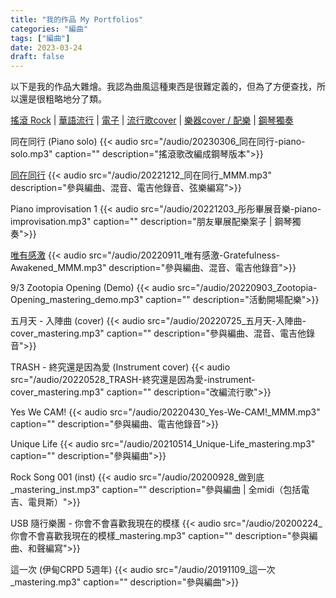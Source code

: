 ```yaml
---
title: "我的作品 My Portfolios"
categories: "編曲"
tags: ["編曲"]
date: 2023-03-24
draft: false
---
```


以下是我的作品大雜燴。我認為曲風這種東西是很難定義的，但為了方便查找，所以還是很粗略地分了類。

[搖滾 Rock](/portfolio/arrangement/type-rock) |
[華語流行](/portfolio/arrangement/type-chinese-pop) |
[電子](/portfolio/arrangement/type-electropop) |
[流行歌cover](/portfolio/arrangement/type-pop-cover) |
[樂器cover / 配樂](/portfolio/arrangement/type-instrument-cover) |
[鋼琴獨奏](/portfolio/arrangement/type-piano-solo)


同在同行 (Piano solo)
{{< audio src="/audio/20230306_同在同行-piano-solo.mp3" caption="" description="搖滾歌改編成鋼琴版本">}}

[同在同行](/portfolio/arrangement/music-together)
{{< audio src="/audio/20221212_同在同行_MMM.mp3" description="參與編曲、混音、電吉他錄音、弦樂編寫">}}

Piano improvisation 1
{{< audio src="/audio/20221203_彤彤畢展音樂-piano-improvisation.mp3" caption="" 
description="朋友畢展配樂案子 | 鋼琴獨奏">}}

[唯有感激](/portfolio/arrangement/music-gratefulness-awakened)
{{< audio src="/audio/20220911_唯有感激-Gratefulness-Awakened_MMM.mp3" description="參與編曲、混音、電吉他錄音">}}

9/3 Zootopia Opening (Demo)
{{< audio src="/audio/20220903_Zootopia-Opening_mastering_demo.mp3" caption="" 
description="活動開場配樂">}}

五月天 - 入陣曲 (cover)
{{< audio src="/audio/20220725_五月天-入陣曲-cover_mastering.mp3" caption="" description="參與編曲、混音、電吉他錄音">}}

TRASH - 終究還是因為愛 (Instrument cover)
{{< audio src="/audio/20220528_TRASH-終究還是因為愛-instrument-cover_mastering.mp3" 
caption="" description="改編流行歌">}}

Yes We CAM!
{{< audio src="/audio/20220430_Yes-We-CAM!_MMM.mp3" caption="" description="參與編曲、電吉他錄音">}}

Unique Life
{{< audio src="/audio/20210514_Unique-Life_mastering.mp3" caption="" description="參與編曲">}}

Rock Song 001 (inst)
{{< audio src="/audio/20200928_做到底_mastering_inst.mp3" caption="" description="參與編曲 | 全midi（包括電吉、電貝斯）">}}

USB 隨行樂團 - 你會不會喜歡我現在的模樣
{{< audio src="/audio/20200224_你會不會喜歡我現在的模樣_mastering.mp3" caption="" description="參與編曲、和聲編寫">}}

這一次 (伊甸CRPD 5週年)
{{< audio src="/audio/20191109_這一次_mastering.mp3" caption="" description="參與編曲">}}
